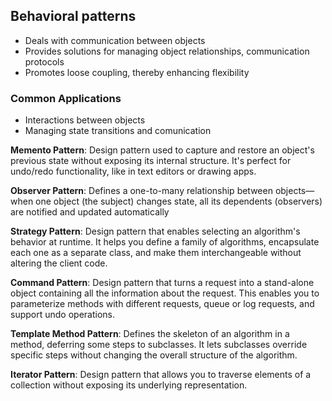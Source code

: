 ## Behavioral patterns

- Deals with communication between objects
- Provides solutions for managing object relationships, communication protocols
- Promotes loose coupling, thereby enhancing flexibility

### Common Applications

- Interactions between objects
- Managing state transitions and comunication

**Memento Pattern**: Design pattern used to capture and restore an object's previous state without exposing its internal structure. It's perfect for undo/redo functionality, like in text editors or drawing apps.

**Observer Pattern**: Defines a one-to-many relationship between objects—when one object (the subject) changes state, all its dependents (observers) are notified and updated automatically

**Strategy Pattern**: Design pattern that enables selecting an algorithm's behavior at runtime. It helps you define a family of algorithms, encapsulate each one as a separate class, and make them interchangeable without altering the client code.

**Command Pattern**: Design pattern that turns a request into a stand-alone object containing all the information about the request. This enables you to parameterize methods with different requests, queue or log requests, and support undo operations.

**Template Method Pattern**: Defines the skeleton of an algorithm in a method, deferring some steps to subclasses. It lets subclasses override specific steps without changing the overall structure of the algorithm.

**Iterator Pattern**: Design pattern that allows you to traverse elements of a collection without exposing its underlying representation.

